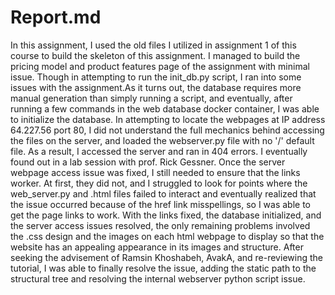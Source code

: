 
# Report.md 

In this assignment, I used the old files I utilized in assignment 1 of this course to build the skeleton of this assignment. I managed to build the pricing model and product features page of the assignment with minimal issue. Though in attempting to run the init_db.py script, I ran into some issues with the assignment.As it turns out, the database requires more manual generation than simply running a script, and eventually, after running a few commands in the web database docker container, I was able to initialize the database. In attempting to locate the webpages at IP address 64.227.56 port 80, I did not understand the full mechanics behind accessing the files on the server, and loaded the webserver.py file with no '/' default file. As a result, I accessed the server and ran in 404 errors. I eventually found out in a lab session with prof. Rick Gessner. Once the server webpage access issue was fixed, I still needed to ensure that the links worker. At first, they did not, and I struggled to look for points where the web_server.py and .html files failed to interact and eventually realized that the issue occurred because of the href link misspellings, so I was able to get the page links to work. With the links fixed, the database initialized, and the server access issues resolved, the only remaining problems involved the .css design and the images on each html webpage to display so that the website has an appealing appearance in its images and structure. After seeking the advisement of Ramsin Khoshabeh, AvakA, and re-reviewing the tutorial, I was able to finally resolve the issue, adding the static path to the structural tree and resolving the internal webserver python script issue.
